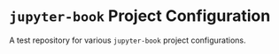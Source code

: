`jupyter-book` Project Configuration
====================================

A test repository for various `jupyter-book` project configurations.
